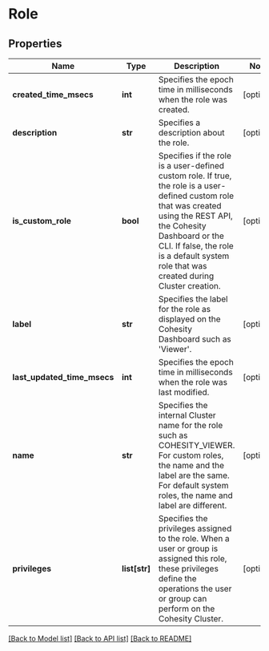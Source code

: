 # Role

## Properties
Name | Type | Description | Notes
------------ | ------------- | ------------- | -------------
**created_time_msecs** | **int** | Specifies the epoch time in milliseconds when the role was created. | [optional] 
**description** | **str** | Specifies a description about the role. | [optional] 
**is_custom_role** | **bool** | Specifies if the role is a user-defined custom role. If true, the role is a user-defined custom role that was created using the REST API, the Cohesity Dashboard or the CLI. If false, the role is a default system role that was created during Cluster creation. | [optional] 
**label** | **str** | Specifies the label for the role as displayed on the Cohesity Dashboard such as &#39;Viewer&#39;. | [optional] 
**last_updated_time_msecs** | **int** | Specifies the epoch time in milliseconds when the role was last modified. | [optional] 
**name** | **str** | Specifies the internal Cluster name for the role such as COHESITY_VIEWER. For custom roles, the name and the label are the same. For default system roles, the name and label are different. | [optional] 
**privileges** | **list[str]** | Specifies the privileges assigned to the role. When a user or group is assigned this role, these privileges define the operations the user or group can perform on the Cohesity Cluster. | [optional] 

[[Back to Model list]](../README.md#documentation-for-models) [[Back to API list]](../README.md#documentation-for-api-endpoints) [[Back to README]](../README.md)


